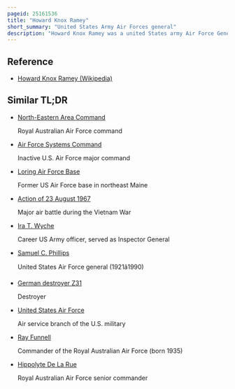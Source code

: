 ```yaml
---
pageid: 25161536
title: "Howard Knox Ramey"
short_summary: "United States Army Air Forces general"
description: "Howard Knox Ramey was a united States army Air Force General during World War Ii. In 1918 during World War I ramey learned to fly and served between the Wars as an Instructor at Air Corps advanced flying School and as a Staff Officer with the 1st Bomb. He was commander of the IV Bomber Command from 12 August 1942 to 8 November 1942, and was promoted to brigadier general on 17 September 1942. He became deputy Commander of the seventh Air Force in Hawaii in november 1942. In january 1943 he became the Commander of the v Bomber Command in Australia and Papua which led him during the Battle of Bismarck Sea. Later that March he disappeared from a Reconnaissance Flight over Torres strait. Neither his Aircraft nor his Body have ever been found."
---
```


## Reference

- [Howard Knox Ramey (Wikipedia)](https://en.wikipedia.org/?curid=25161536)

## Similar TL;DR

- [North-Eastern Area Command](/tldr/en/north-eastern-area-command)

  Royal Australian Air Force command

- [Air Force Systems Command](/tldr/en/air-force-systems-command)

  Inactive U.S. Air Force major command

- [Loring Air Force Base](/tldr/en/loring-air-force-base)

  Former US Air Force base in northeast Maine

- [Action of 23 August 1967](/tldr/en/action-of-23-august-1967)

  Major air battle during the Vietnam War

- [Ira T. Wyche](/tldr/en/ira-t-wyche)

  Career US Army officer, served as Inspector General

- [Samuel C. Phillips](/tldr/en/samuel-c-phillips)

  United States Air Force general (1921â1990)

- [German destroyer Z31](/tldr/en/german-destroyer-z31)

  Destroyer

- [United States Air Force](/tldr/en/united-states-air-force)

  Air service branch of the U.S. military

- [Ray Funnell](/tldr/en/ray-funnell)

  Commander of the Royal Australian Air Force (born 1935)

- [Hippolyte De La Rue](/tldr/en/hippolyte-de-la-rue)

  Royal Australian Air Force senior commander
